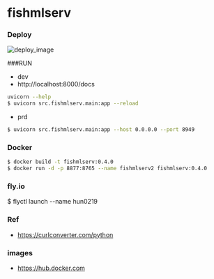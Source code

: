 # fishmlserv

### Deploy
![deploy_image](https://github.com/user-attachments/assets/aa0556f8-1873-4adc-af03-69b0a1a69eb4)

###RUN
- dev
- http://localhost:8000/docs
```bash
uvicorn --help
$ uvicorn src.fishmlserv.main:app --reload
```

- prd
```bash
$ uvicorn src.fishmlserv.main:app --host 0.0.0.0 --port 8949
```

### Docker
```bash
$ docker build -t fishmlserv:0.4.0
$ docker run -d -p 8877:8765 --name fishmlserv2 fishmlserv:0.4.0
```

### fly.io
$ flyctl launch --name hun0219

### Ref
- https://curlconverter.com/python

### images
- https://hub.docker.com
